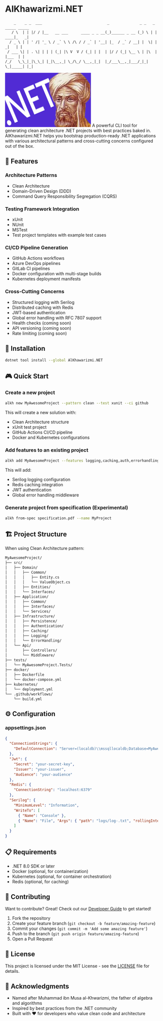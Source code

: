 # AlKhawarizmi.NET

```
    _    _ _  ___                              _              _ _   _ _____ _____ 
   / \  | | |/ / |__   __ ___      ____ _ _ __(_)______ _ __ (_) \ | | ____|_   _|
  / _ \ | | ' /| '_ \ / _` \ \ /\ / / _` | '__| |_  / _` / __| |  \| |  _|   | |  
 / ___ \| | . \| | | | (_| |\ V  V / (_| | |  | |/ / (_| \__ \ | |\  | |___  | |  
/_/   \_\_|_|\_\_| |_|\__,_| \_/\_/ \__,_|_|  |_/___\__,_|___/_|_| \_|_____| |_|  
```
![AlKhawarizmi.NET](khwa.net.png)
A powerful CLI tool for generating clean architecture .NET projects with best practices baked in. AlKhawarizmi.NET helps you bootstrap production-ready .NET applications with various architectural patterns and cross-cutting concerns configured out of the box.

## 🌟 Features

### Architecture Patterns
- Clean Architecture
- Domain-Driven Design (DDD)
- Command Query Responsibility Segregation (CQRS)

### Testing Framework Integration
- xUnit
- NUnit
- MSTest
- Test project templates with example test cases

### CI/CD Pipeline Generation
- GitHub Actions workflows
- Azure DevOps pipelines
- GitLab CI pipelines
- Docker configuration with multi-stage builds
- Kubernetes deployment manifests

### Cross-Cutting Concerns
- Structured logging with Serilog
- Distributed caching with Redis
- JWT-based authentication
- Global error handling with RFC 7807 support
- Health checks (coming soon)
- API versioning (coming soon)
- Rate limiting (coming soon)

## 🚀 Installation

```bash
dotnet tool install --global AlKhawarizmi.NET
```

## 🎮 Quick Start

### Create a new project

```bash
alkh new MyAwesomeProject --pattern clean --test xunit --ci github
```

This will create a new solution with:
- Clean Architecture structure
- xUnit test project
- GitHub Actions CI/CD pipeline
- Docker and Kubernetes configurations

### Add features to an existing project

```bash
alkh add MyAwesomeProject --features logging,caching,auth,errorhandling
```

This will add:
- Serilog logging configuration
- Redis caching integration
- JWT authentication
- Global error handling middleware

### Generate project from specification (Experimental)

```bash
alkh from-spec specification.pdf --name MyProject
```

## 🏗️ Project Structure

When using Clean Architecture pattern:

```
MyAwesomeProject/
├── src/
│   ├── Domain/
│   │   ├── Common/
│   │   │   ├── Entity.cs
│   │   │   └── ValueObject.cs
│   │   ├── Entities/
│   │   └── Interfaces/
│   ├── Application/
│   │   ├── Common/
│   │   ├── Interfaces/
│   │   └── Services/
│   ├── Infrastructure/
│   │   ├── Persistence/
│   │   ├── Authentication/
│   │   ├── Caching/
│   │   ├── Logging/
│   │   └── ErrorHandling/
│   └── Api/
│       ├── Controllers/
│       └── Middleware/
├── tests/
│   └── MyAwesomeProject.Tests/
├── docker/
│   ├── Dockerfile
│   └── docker-compose.yml
├── kubernetes/
│   └── deployment.yml
└── .github/workflows/
    └── build.yml
```

## ⚙️ Configuration

### appsettings.json

```json
{
  "ConnectionStrings": {
    "DefaultConnection": "Server=(localdb)\\mssqllocaldb;Database=MyAwesomeProject;Trusted_Connection=True"
  },
  "Jwt": {
    "Secret": "your-secret-key",
    "Issuer": "your-issuer",
    "Audience": "your-audience"
  },
  "Redis": {
    "ConnectionString": "localhost:6379"
  },
  "Serilog": {
    "MinimumLevel": "Information",
    "WriteTo": [
      { "Name": "Console" },
      { "Name": "File", "Args": { "path": "logs/log-.txt", "rollingInterval": "Day" } }
    ]
  }
}
```

## 📋 Requirements

- .NET 8.0 SDK or later
- Docker (optional, for containerization)
- Kubernetes (optional, for container orchestration)
- Redis (optional, for caching)

## 🤝 Contributing

Want to contribute? Great! Check out our [Developer Guide](docs/DeveloperGuide.md) to get started!

1. Fork the repository
2. Create your feature branch (`git checkout -b feature/amazing-feature`)
3. Commit your changes (`git commit -m 'Add some amazing feature'`)
4. Push to the branch (`git push origin feature/amazing-feature`)
5. Open a Pull Request

## 📝 License

This project is licensed under the MIT License - see the [LICENSE](LICENSE) file for details.

## 🙏 Acknowledgments

- Named after Muhammad ibn Musa al-Khwarizmi, the father of algebra and algorithms
- Inspired by best practices from the .NET community
- Built with ❤️ for developers who value clean code and architecture 
